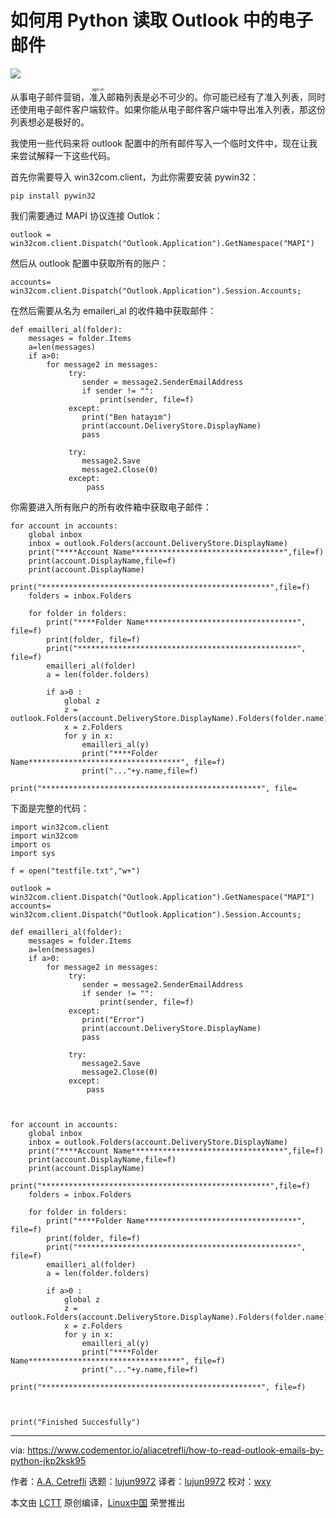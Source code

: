 如何用 Python 读取 Outlook 中的电子邮件
======

![](https://process.filestackapi.com/cache=expiry:max/resize=width:700/compress/OVArLzhmRzOEQZsvGavF)

从事电子邮件营销，<ruby>准入<rt>opt-in</rt></ruby>邮箱列表是必不可少的。你可能已经有了准入列表，同时还使用电子邮件客户端软件。如果你能从电子邮件客户端中导出准入列表，那这份列表想必是极好的。

我使用一些代码来将 outlook 配置中的所有邮件写入一个临时文件中，现在让我来尝试解释一下这些代码。

首先你需要导入 win32com.client，为此你需要安装 pywin32：

```
pip install pywin32
```

我们需要通过 MAPI 协议连接 Outlok：

```
outlook = win32com.client.Dispatch("Outlook.Application").GetNamespace("MAPI")
```

然后从 outlook 配置中获取所有的账户：

```
accounts= win32com.client.Dispatch("Outlook.Application").Session.Accounts;
```

在然后需要从名为 emaileri_al 的收件箱中获取邮件：

```
def emailleri_al(folder):
    messages = folder.Items
    a=len(messages)
    if a>0:
        for message2 in messages:
             try:
                sender = message2.SenderEmailAddress
                if sender != "":
                    print(sender, file=f)
             except:
                print("Ben hatayım")
                print(account.DeliveryStore.DisplayName)
                pass

             try:
                message2.Save
                message2.Close(0)
             except:
                 pass
```

你需要进入所有账户的所有收件箱中获取电子邮件：

```
for account in accounts:
    global inbox
    inbox = outlook.Folders(account.DeliveryStore.DisplayName)
    print("****Account Name**********************************",file=f)
    print(account.DisplayName,file=f)
    print(account.DisplayName)
    print("***************************************************",file=f)
    folders = inbox.Folders

    for folder in folders:
        print("****Folder Name**********************************", file=f)
        print(folder, file=f)
        print("*************************************************", file=f)
        emailleri_al(folder)
        a = len(folder.folders)

        if a>0 :
            global z
            z = outlook.Folders(account.DeliveryStore.DisplayName).Folders(folder.name)
            x = z.Folders
            for y in x:
                emailleri_al(y)
                print("****Folder Name**********************************", file=f)
                print("..."+y.name,file=f)
                print("*************************************************", file=
```

下面是完整的代码：

```
import win32com.client
import win32com
import os
import sys

f = open("testfile.txt","w+")

outlook = win32com.client.Dispatch("Outlook.Application").GetNamespace("MAPI")
accounts= win32com.client.Dispatch("Outlook.Application").Session.Accounts;

def emailleri_al(folder):
    messages = folder.Items
    a=len(messages)
    if a>0:
        for message2 in messages:
             try:
                sender = message2.SenderEmailAddress
                if sender != "":
                    print(sender, file=f)
             except:
                print("Error")
                print(account.DeliveryStore.DisplayName)
                pass

             try:
                message2.Save
                message2.Close(0)
             except:
                 pass



for account in accounts:
    global inbox
    inbox = outlook.Folders(account.DeliveryStore.DisplayName)
    print("****Account Name**********************************",file=f)
    print(account.DisplayName,file=f)
    print(account.DisplayName)
    print("***************************************************",file=f)
    folders = inbox.Folders

    for folder in folders:
        print("****Folder Name**********************************", file=f)
        print(folder, file=f)
        print("*************************************************", file=f)
        emailleri_al(folder)
        a = len(folder.folders)

        if a>0 :
            global z
            z = outlook.Folders(account.DeliveryStore.DisplayName).Folders(folder.name)
            x = z.Folders
            for y in x:
                emailleri_al(y)
                print("****Folder Name**********************************", file=f)
                print("..."+y.name,file=f)
                print("*************************************************", file=f)



print("Finished Succesfully")
```
--------------------------------------------------------------------------------

via: https://www.codementor.io/aliacetrefli/how-to-read-outlook-emails-by-python-jkp2ksk95

作者：[A.A. Cetrefli][a]
选题：[lujun9972](https://github.com/lujun9972)
译者：[lujun9972](https://github.com/lujun9972)
校对：[wxy](https://github.com/wxy)

本文由 [LCTT](https://github.com/LCTT/TranslateProject) 原创编译，[Linux中国](https://linux.cn/) 荣誉推出

[a]:https://www.codementor.io/aliacetrefli
